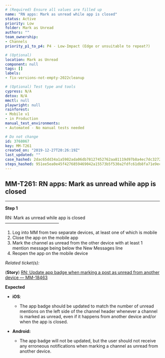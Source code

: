 ```yaml
---
# (Required) Ensure all values are filled up
name: "RN apps: Mark as unread while app is closed"
status: Active
priority: Low
folder: Mark as Unread
authors: ""
team_ownership: 
- Channels
priority_p1_to_p4: P4 - Low-Impact (Edge or unsuitable to repeat?)

# (Optional)
location: Mark as Unread
component: null
tags: []
labels: 
- fix-versions-not-empty-2022cleanup

# (Optional) Test type and tools
cypress: N/A
detox: N/A
mmctl: null
playwright: null
rainforest: 
- Mobile v1
- in Production
manual_test_environments: 
- Automated - No manual tests needed

# Do not change
id: 3768067
key: MM-T261
created_on: "2019-12-27T20:26:19Z"
last_updated: ""
case_hashed: 2dac65dd34a1a5982ada06db78127452762aa81119d97b8a4ec7dc327226b2de98206471190fbb501a2a61e74842fb15
steps_hashed: 951ee5ea0e45f4276859469042a15573b5f530a2fdfc61db8fa71e9ece138b7a6e053de6d8aeb8b5ea3709555115cda2
---
```


<!-- (Auto-generated) Based on frontmatter's "key" and "name" -->

## MM-T261: RN apps: Mark as unread while app is closed

---

**Step 1**

RN: Mark as unread while app is closed\
–––––––––––––––––––––––––

1. Log into MM from two separate devices, at least one of which is mobile
2. Close the app on the mobile app
3. Mark the channel as unread from the other device with at least 1 mention message being below the New Messages line
4. Reopen the app on the mobile device

_Related ticket(s):_

(**Story**) [RN: Update app badge when marking a post as unread from another device — MM-18463](https://mattermost.atlassian.net/browse/MM-18463)

**Expected**

- **iOS**:

  - The app badge should be updated to match the number of unread mentions on the left side of the channel header whenever a channel is marked as unread, even if it happens from another device and/or when the app is closed.

- **Android:**

  - The app badge will not be updated, but the user should not receive any erroneous notifications when marking a channel as unread from another device.
